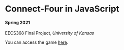 # Connect-Four in JavaScript

#### Spring 2021
EECS368 Final Project, *University of Kansas*

You can access the game [here](https://zachmccray-connect-four.glitch.me/).
